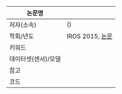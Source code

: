 | 논문명 |  |
| --- | --- |
| 저자\(소속\) | \(\) |
| 학회/년도 | IROS 2015, [논문]() |
| 키워드 |  |
| 데이터셋(센서)/모델 |  |
| 참고 |  |
| 코드 |  |





<!--stackedit_data:
eyJoaXN0b3J5IjpbNjA3NTU5MTcxXX0=
-->